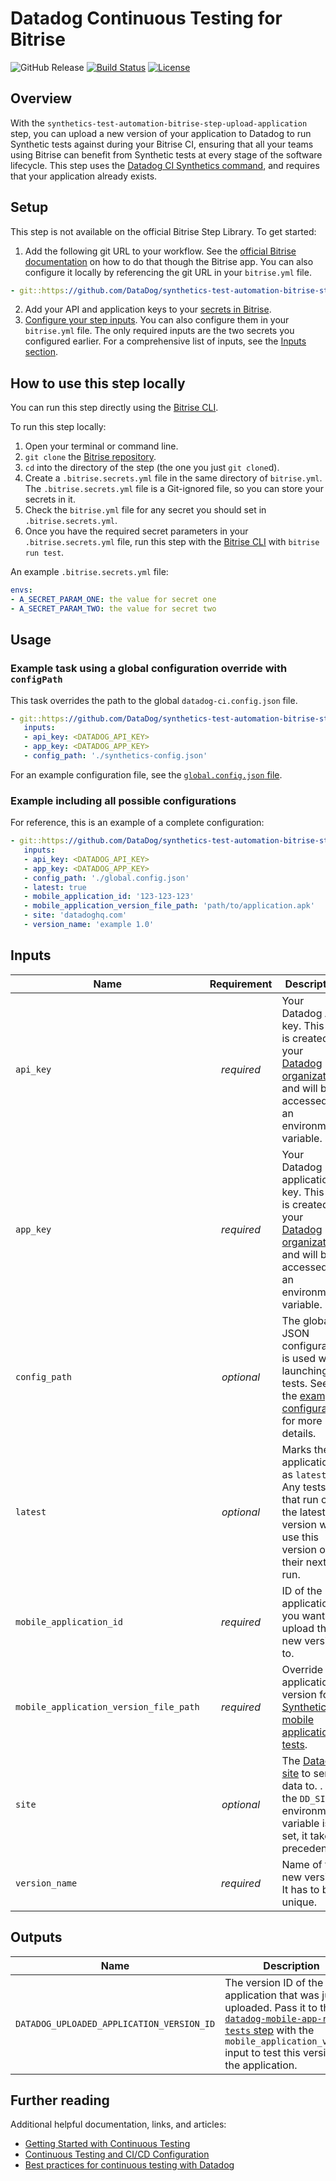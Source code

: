 # Datadog Continuous Testing for Bitrise

![GitHub Release](https://img.shields.io/github/v/release/DataDog/synthetics-test-automation-bitrise-step-upload-application)
[![Build Status](https://app.bitrise.io/app/2d252b25-8c31-427b-98e8-1d0b2bc484c1/status.svg?token=CiGeaNblC2veLBtAbTgmLQ&branch=main)](https://app.bitrise.io/app/2d252b25-8c31-427b-98e8-1d0b2bc484c1)
[![License](https://img.shields.io/badge/License-Apache%202.0-blue.svg)](https://opensource.org/licenses/Apache-2.0)

## Overview

With the `synthetics-test-automation-bitrise-step-upload-application` step, you can upload a new version of your application to Datadog to run Synthetic tests against during your Bitrise CI, ensuring that all your teams using Bitrise can benefit from Synthetic tests at every stage of the software lifecycle. This step uses the [Datadog CI Synthetics command][2], and requires that your application already exists.

## Setup

This step is not available on the official Bitrise Step Library.
To get started:

1. Add the following git URL to your workflow. See the [official Bitrise documentation][3] on how to do that though the Bitrise app. You can also configure it locally by referencing the git URL in your `bitrise.yml` file.

```yml
- git::https://github.com/DataDog/synthetics-test-automation-bitrise-step-upload-application.git@v1.12.0:
```

2. Add your API and application keys to your [secrets in Bitrise][4].
3. [Configure your step inputs][5]. You can also configure them in your `bitrise.yml` file. The only required inputs are the two secrets you configured earlier. For a comprehensive list of inputs, see the [Inputs section](#inputs).

## How to use this step locally

You can run this step directly using the [Bitrise CLI][6].

To run this step locally:

1. Open your terminal or command line.
2. `git clone` the [Bitrise repository][6].
3. `cd` into the directory of the step (the one you just `git clone`d).
4. Create a `.bitrise.secrets.yml` file in the same directory of `bitrise.yml`. The `.bitrise.secrets.yml` file is a Git-ignored file, so you can store your secrets in it.
5. Check the `bitrise.yml` file for any secret you should set in `.bitrise.secrets.yml`.
6. Once you have the required secret parameters in your `.bitrise.secrets.yml` file, run this step with the [Bitrise CLI][6] with `bitrise run test`.

An example `.bitrise.secrets.yml` file:

```yml
envs:
- A_SECRET_PARAM_ONE: the value for secret one
- A_SECRET_PARAM_TWO: the value for secret two
```

## Usage

### Example task using a global configuration override with `configPath`

This task overrides the path to the global `datadog-ci.config.json` file.

```yml
- git::https://github.com/DataDog/synthetics-test-automation-bitrise-step-upload-application.git@v1.12.0:
   inputs:
   - api_key: <DATADOG_API_KEY>
   - app_key: <DATADOG_APP_KEY>
   - config_path: './synthetics-config.json'
```

For an example configuration file, see the [`global.config.json` file][7].

### Example including all possible configurations

For reference, this is an example of a complete configuration:

```yml
- git::https://github.com/DataDog/synthetics-test-automation-bitrise-step-upload-application.git@v1.12.0:
   inputs:
   - api_key: <DATADOG_API_KEY>
   - app_key: <DATADOG_APP_KEY>
   - config_path: './global.config.json'
   - latest: true
   - mobile_application_id: '123-123-123'
   - mobile_application_version_file_path: 'path/to/application.apk'
   - site: 'datadoghq.com'
   - version_name: 'example 1.0'
```

## Inputs

| Name                                   | Requirement | Description                                                                                                                                                                                               |
| -------------------------------------- | :---------: | --------------------------------------------------------------------------------------------------------------------------------------------------------------------------------------------------------- |
| `api_key`                              | _required_  | Your Datadog API key. This key is created by your [Datadog organization][8] and will be accessed as an environment variable.                                                                              |
| `app_key`                              | _required_  | Your Datadog application key. This key is created by your [Datadog organization][8] and will be accessed as an environment variable.                                                                      |
| `config_path`                          | _optional_  | The global JSON configuration is used when launching tests. See the [example configuration][9] for more details.                                                                                          |
| `latest`                               | _optional_  | Marks the application as `latest`. Any tests that run on the latest version will use this version on their next run.                                                                                      |
| `mobile_application_id`                | _required_  | ID of the application you want to upload the new version to.                                                                                                                                              |
| `mobile_application_version_file_path` | _required_  | Override the application version for [Synthetic mobile application tests][15].                                                                                                                            |
| `site`                                 | _optional_  | The [Datadog site][14] to send data to. <!-- partial Your Datadog site is {{< region-param key="dd_site" code="true" >}}. partial -->. If the `DD_SITE` environment variable is set, it takes precedence. |
| `version_name`                         | _required_  | Name of the new version. It has to be unique.                                                                                                                                                             |

## Outputs

| Name                                      | Description                                                                                                                                                                                             |
| ----------------------------------------- | ------------------------------------------------------------------------------------------------------------------------------------------------------------------------------------------------------- |
| `DATADOG_UPLOADED_APPLICATION_VERSION_ID` | The version ID of the application that was just uploaded. Pass it to the [`datadog-mobile-app-run-tests` step][10] with the `mobile_application_version` input to test this version of the application. |

## Further reading

Additional helpful documentation, links, and articles:

- [Getting Started with Continuous Testing][13]
- [Continuous Testing and CI/CD Configuration][11]
- [Best practices for continuous testing with Datadog][12]

<!-- Links to Marketplace -->
[1]: https://bitrise.io/integrations/steps/datadog-mobile-app-upload
[2]: https://docs.datadoghq.com/continuous_testing/cicd_integrations/configuration/?tab=npm#run-tests
[3]: https://devcenter.bitrise.io/en/steps-and-workflows/introduction-to-steps/adding-steps-to-a-workflow.html#adding-steps-from-alternative-sources
[4]: https://devcenter.bitrise.io/en/builds/secrets.html#setting-a-secret
[5]: https://devcenter.bitrise.io/en/steps-and-workflows/introduction-to-steps/step-inputs.html
[6]: https://github.com/bitrise-io/bitrise
[7]: https://github.com/DataDog/datadog-ci/blob/master/.github/workflows/e2e/global.config.json
[8]: https://docs.datadoghq.com/account_management/api-app-keys/
[9]: https://docs.datadoghq.com/continuous_testing/cicd_integrations/configuration/?tab=npm#global-configuration-file-options
[10]: https://bitrise.io/integrations/steps/datadog-mobile-app-run-tests
[11]: https://docs.datadoghq.com/continuous_testing/cicd_integrations/configuration
[12]: https://www.datadoghq.com/blog/best-practices-datadog-continuous-testing/
[13]: https://docs.datadoghq.com/getting_started/continuous_testing/
[14]: https://docs.datadoghq.com/getting_started/site/
[15]: https://docs.datadoghq.com/synthetics/mobile_app_testing/
